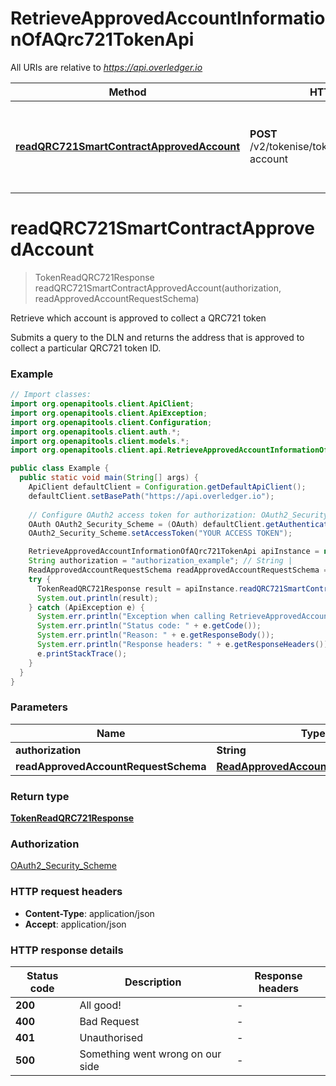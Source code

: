 # RetrieveApprovedAccountInformationOfAQrc721TokenApi

All URIs are relative to *https://api.overledger.io*

Method | HTTP request | Description
------------- | ------------- | -------------
[**readQRC721SmartContractApprovedAccount**](RetrieveApprovedAccountInformationOfAQrc721TokenApi.md#readQRC721SmartContractApprovedAccount) | **POST** /v2/tokenise/tokens/qrc721/approved-account | Retrieve which account is approved to collect a QRC721 token


<a name="readQRC721SmartContractApprovedAccount"></a>
# **readQRC721SmartContractApprovedAccount**
> TokenReadQRC721Response readQRC721SmartContractApprovedAccount(authorization, readApprovedAccountRequestSchema)

Retrieve which account is approved to collect a QRC721 token

Submits a query to the DLN and returns the address that is approved to collect a particular QRC721 token ID.

### Example
```java
// Import classes:
import org.openapitools.client.ApiClient;
import org.openapitools.client.ApiException;
import org.openapitools.client.Configuration;
import org.openapitools.client.auth.*;
import org.openapitools.client.models.*;
import org.openapitools.client.api.RetrieveApprovedAccountInformationOfAQrc721TokenApi;

public class Example {
  public static void main(String[] args) {
    ApiClient defaultClient = Configuration.getDefaultApiClient();
    defaultClient.setBasePath("https://api.overledger.io");
    
    // Configure OAuth2 access token for authorization: OAuth2_Security_Scheme
    OAuth OAuth2_Security_Scheme = (OAuth) defaultClient.getAuthentication("OAuth2_Security_Scheme");
    OAuth2_Security_Scheme.setAccessToken("YOUR ACCESS TOKEN");

    RetrieveApprovedAccountInformationOfAQrc721TokenApi apiInstance = new RetrieveApprovedAccountInformationOfAQrc721TokenApi(defaultClient);
    String authorization = "authorization_example"; // String | 
    ReadApprovedAccountRequestSchema readApprovedAccountRequestSchema = new ReadApprovedAccountRequestSchema(); // ReadApprovedAccountRequestSchema | 
    try {
      TokenReadQRC721Response result = apiInstance.readQRC721SmartContractApprovedAccount(authorization, readApprovedAccountRequestSchema);
      System.out.println(result);
    } catch (ApiException e) {
      System.err.println("Exception when calling RetrieveApprovedAccountInformationOfAQrc721TokenApi#readQRC721SmartContractApprovedAccount");
      System.err.println("Status code: " + e.getCode());
      System.err.println("Reason: " + e.getResponseBody());
      System.err.println("Response headers: " + e.getResponseHeaders());
      e.printStackTrace();
    }
  }
}
```

### Parameters

Name | Type | Description  | Notes
------------- | ------------- | ------------- | -------------
 **authorization** | **String**|  |
 **readApprovedAccountRequestSchema** | [**ReadApprovedAccountRequestSchema**](ReadApprovedAccountRequestSchema.md)|  |

### Return type

[**TokenReadQRC721Response**](TokenReadQRC721Response.md)

### Authorization

[OAuth2_Security_Scheme](../README.md#OAuth2_Security_Scheme)

### HTTP request headers

 - **Content-Type**: application/json
 - **Accept**: application/json

### HTTP response details
| Status code | Description | Response headers |
|-------------|-------------|------------------|
**200** | All good! |  -  |
**400** | Bad Request |  -  |
**401** | Unauthorised |  -  |
**500** | Something went wrong on our side |  -  |

